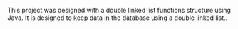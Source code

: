 This project was designed with a double linked list functions structure using Java. It is designed to keep data in the database using a double linked list..
